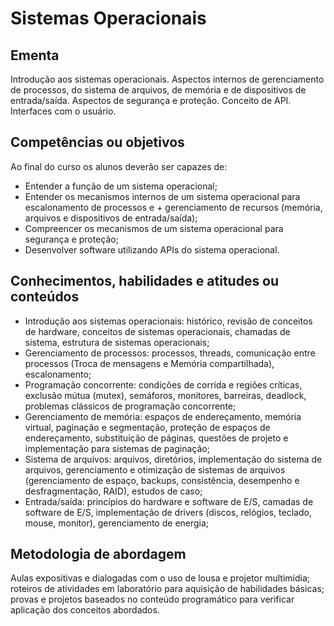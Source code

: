 # Sistemas Operacionais


## Ementa
Introdução aos sistemas operacionais. Aspectos internos de gerenciamento de processos, do sistema de arquivos, de memória e de dispositivos de entrada/saída. Aspectos de segurança e proteção. Conceito de API. Interfaces com o usuário. 

## Competências ou objetivos
Ao final do curso os alunos deverão ser capazes de:

+ Entender a função de um sistema operacional;
+ Entender os mecanismos internos de um sistema operacional para escalonamento de processos e + gerenciamento de recursos (memória, arquivos e dispositivos de entrada/saída);
+ Compreencer os mecanismos de um sistema operacional para segurança e proteção;
+ Desenvolver software utilizando APIs do sistema operacional. 

## Conhecimentos, habilidades e atitudes ou conteúdos
 
+ Introdução aos sistemas operacionais: histórico, revisão de conceitos de hardware, conceitos de sistemas operacionais, chamadas de sistema, estrutura de sistemas operacionais;
+ Gerenciamento de processos: processos, threads, comunicação entre processos (Troca de mensagens e Memória compartilhada), escalonamento;
+ Programação concorrente: condições de corrida e regiões críticas, exclusão mútua (mutex), semáforos, monitores, barreiras, deadlock, problemas clássicos de programação concorrente;
+ Gerenciamento de memória: espaços de endereçamento, memória virtual, paginação e segmentação, proteção de espaços de endereçamento, substituição de páginas, questões de projeto e implementação para sistemas de paginação;
+ Sistema de arquivos: arquivos, diretórios, implementação do sistema de arquivos, gerenciamento e otimização de sistemas de arquivos (gerenciamento de espaço, backups, consistência, desempenho e desfragmentação, RAID), estudos de caso;
+ Entrada/saída: princípios do hardware e software de E/S, camadas de software de E/S, implementação de drivers (discos, relógios, teclado, mouse, monitor), gerenciamento de energia; 

## Metodologia de abordagem

Aulas expositivas e dialogadas com o uso de lousa e projetor multimídia; roteiros de atividades em laboratório para aquisição de habilidades básicas; provas e projetos baseados no conteúdo programático para verificar aplicação dos conceitos abordados.
